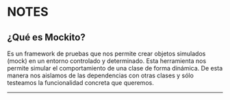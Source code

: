 # NOTES

## ¿Qué es Mockito?
Es un framework de pruebas que nos permite crear objetos simulados (mock) en un entorno controlado y determinado. Esta herramienta nos permite simular el comportamiento de una clase de forma dinámica. De esta manera nos aislamos de las dependencias con otras clases y sólo testeamos la funcionalidad concreta que queremos.  

---